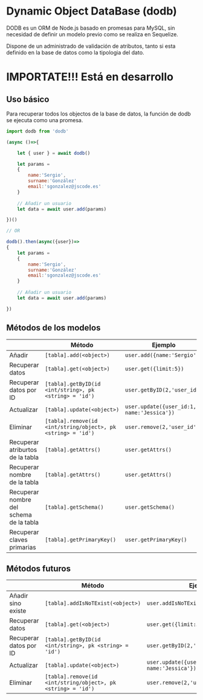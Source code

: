 # Dynamic Object DataBase (dodb)
DODB es un ORM de Node.js basado en promesas para MySQL, sin necesidad de definir un modelo previo como se realiza en Sequelize.

Dispone de un administrado de validación de atributos, tanto si esta definido en la base de datos como la tipologia del dato.

# IMPORTATE!!! Está en desarrollo

## Uso básico
Para recuperar todos los objectos de la base de datos, la función de dodb se ejecuta como una promesa.

```Javascript
import dodb from 'dodb'

(async ()=>{

    let { user } = await dodb()

    let params =
    {
        name:'Sergio',
        surname:'González'
        email:'sgonzalez@jscode.es'
    }
    
    // Añadir un usuario
    let data = await user.add(params)

})()

// OR

dodb().then(async({user})=>
{   
    let params =
    {
        name:'Sergio',
        surname:'González'
        email:'sgonzalez@jscode.es'
    }
    
    // Añadir un usuario
    let data = await user.add(params)

})
```

## Métodos de los modelos
|                |Método                          |Ejemplo                         |
|----------------|-------------------------------|-----------------------------|
|Añadir|`[tabla].add(<object>)`            |`user.add({name:'Sergio'})`           |
|Recuperar datos          |`[tabla].get(<object>)`        |`user.get({limit:5})`          |
|Recuperar datos por ID          | `[tabla].getByID(id <int/string>, pk <string> = 'id')`| `user.getByID(2,'user_id')`|
|Actualizar          | `[tabla].update(<object>)`| `user.update({user_id:1, name:'Jessica'})`|
|Eliminar          | `[tabla].remove(id <int/string/object>, pk <string> = 'id')`| `user.remove(2,'user_id')`|
|Recuperar atriburtos de la tabla          | `[tabla].getAttrs()`| `user.getAttrs()`|
|Recuperar nombre de la tabla          | `[tabla].getAttrs()`| `user.getAttrs()`|
|Recuperar nombre del schema de la tabla          | `[tabla].getSchema()`| `user.getSchema()`|
|Recuperar claves primarias | `[tabla].getPrimaryKey()`| `user.getPrimaryKey()`|

## Métodos futuros
|                |Método                          |Ejemplo                         |
|----------------|-------------------------------|-----------------------------|
|Añadir sino existe|`[tabla].addIsNoTExist(<object>)`            |`user.addIsNoTExist({name:'Sergio'})`           |
|Recuperar datos          |`[tabla].get(<object>)`        |`user.get({limit:5})`          |
|Recuperar datos por ID          | `[tabla].getByID(id <int/string>, pk <string> = 'id')`| `user.getByID(2,'user_id')`|
|Actualizar          | `[tabla].update(<object>)`| `user.update({user_id:1, name:'Jessica'})`|
|Eliminar          | `[tabla].remove(id <int/string/object>, pk <string> = 'id')`| `user.remove(2,'user_id')`|